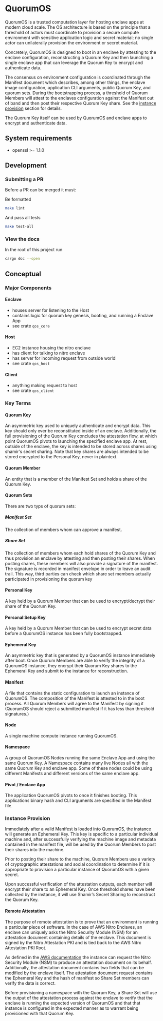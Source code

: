 # QuorumOS

QuorumOS is a trusted computation layer for hosting enclave apps at modern cloud scale. The OS architecture is based on the principle that a threshold of actors must coordinate to provision a secure compute environment with sensitive application logic and secret material; no single actor can unilaterally provision the environment or secret material.

Concretely, QuorumOS is designed to boot in an enclave by attesting to the enclave configuration, reconstructing a Quorum Key and then launching a single enclave app that can leverage the Quorum Key to encrypt and authenticate data.

The consensus on environment configuration is coordinated through the Manifest document which describes, among other things, the enclave image configuration, application CLI arguments, public Quorum Key, and quorum sets. During the bootstrapping process, a threshold of Quorum Members will attest to the enclaves configuration against the Manifest out of band and then post their respective Quorum Key share. See the [instance provision](#instance-provision) section for details.

The Quorum Key itself can be used by QuorumOS and enclave apps to encrypt and authenticate data.

## System requirements

- openssl >= 1.1.0

## Development

### Submitting a PR

Before a PR can be merged it must:

Be formatted

```bash
make lint
```

And pass all tests

```bash
make test-all
```

### View the docs

In the root of this project run

```bash
cargo doc --open
```

## Conceptual

### Major Components

#### Enclave

- houses server for listening to the Host
- contains logic for quorum key genesis, booting, and running a Enclave App
- see crate `qos_core`

#### Host

- EC2 instance housing the nitro enclave
- has client for talking to nitro enclave
- has server for incoming request from outside world
- see crate `qos_host`

#### Client

- anything making request to host
- see crate `qos_client`

### Key Terms

#### Quorum Key

An asymmetric key used to uniquely authenticate and encrypt data. This key should only ever be reconstituted inside of an enclave. Additionally, the full provisioning of the Quorum Key concludes the attestation flow, at which point QuorumOS pivots to launching the specified enclave app. At rest, outside of the enclave, the key is intended to be stored across shares using shamir's secret sharing. Note that key shares are always intended to be stored encrypted to the Personal Key, never in plaintext.

#### Quorum Member

An entity that is a member of the Manifest Set and holds a share of the Quorum Key.

#### Quorum Sets

There are two typs of quorum sets:

##### Manifest Set

The collection of members whom can approve a manifest.

##### Share Set

The collection of members whom each hold shares of the Quorum Key and thus provision an enclave by attesting and then posting their shares. When posting shares, these members will also provide a signature of the manifest. The signature is recorded in manifest envelope in order to leave an audit trail. This way, third parties can check which share set members actually participated in provisioning the quorum key

#### Personal Key

A key held by a Quorum Member that can be used to encrypt/decrypt their share of the Quorum Key.

#### Personal Setup Key

A key held by a Quorum Member that can be used to encrypt secret data before a QuorumOS instance has been fully bootstrapped.

#### Ephemeral Key

An asymmetric key that is generated by a QuorumOS instance immediately after boot. Once Quorum Members are able to verify the integrity of a QuorumOS instance, they encrypt their Quorum Key shares to the Ephemeral Key and submit to the instance for reconstruction.

#### Manifest

A file that contains the static configuration to launch an instance of QuorumOS. The composition of the Manifest is attested to in the boot process. All Quorum Members will agree to the Manifest by signing it (QuorumOS should reject a submitted manifest if it has less than threshold signatures.)

#### Node

A single machine compute instance running QuorumOS.

#### Namespace

A group of QuorumOS Nodes running the same Enclave App and using the same Quorum Key. A Namespace contains many live Nodes all with the same Quorum Key and enclave app. Some of these nodes could be using different Manifests and different versions of the same enclave app.

#### Pivot / Enclave App

The application QuorumOS pivots to once it finishes booting. This applications binary hash and CLI arguments are specified in the Manifest file.

### Instance Provision

Immediately after a valid Manifest is loaded into QuorumOS, the instance will generate an Ephemeral Key. This key is specific to a particular individual machine and, after successfully verifying the machine image and metadata contained in the manifest file, will be used by the Quorum Members to post their shares into the machine.

Prior to posting their share to the machine, Quorum Members use a variety of cryptographic attestations and social coordination to determine if it is appropriate to provision a particular instance of QuorumOS with a given secret.

Upon successful verification of the attestation outputs, each member will encrypt their share to an Ephemeral Key. Once threshold shares have been collected by the instance, it will use Shamir’s Secret Sharing to reconstruct the Quorum Key.

#### Remote Attestation

The purpose of remote attestation is to prove that an environment is running a particular piece of software. In the case of AWS Nitro Enclaves, an enclave can uniquely asks the Nitro Security Module (NSM) for an attestation document containing details of the enclave. This document is signed by the Nitro Attestation PKI and is tied back to the AWS Nitro Attestation PKI Root.

As defined in the [AWS documentation](https://docs.aws.amazon.com/enclaves/latest/user/verify-root.html) the instance can request the Nitro Security Module (NSM) to produce an attestation document on its behalf. Additionally, the attestation document contains two fields that can be modified by the enclave itself. The attestation document request contains the Ephemeral Key and the hash of manifest so Share Set members can verify the data is correct.

Before provisioning a namespace with the Quorum Key, a Share Set will use the output of the attestation process against the enclave to verify that the enclave is running the expected version of QuorumOS and that that instance is configured in the expected manner as to warrant being provisioned with that Quorum Key.
